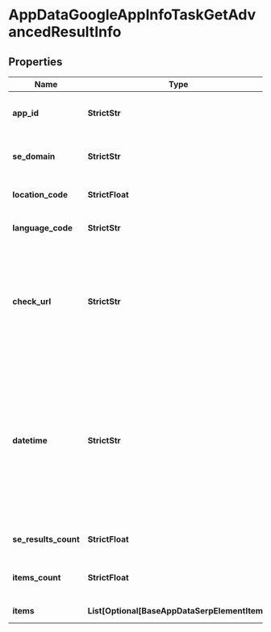 # AppDataGoogleAppInfoTaskGetAdvancedResultInfo


## Properties

| Name | Type | Description | Notes |
|------------ | ------------- | ------------- | -------------|
**app_id** | **StrictStr** | application id received in a POST request |[optional]|
**se_domain** | **StrictStr** | search engine domain in a POST array |[optional]|
**location_code** | **StrictFloat** | location code in a POST array |[optional]|
**language_code** | **StrictStr** | language code in a POST array |[optional]|
**check_url** | **StrictStr** | direct URL to search engine results<br>you can use it to make sure that we provided accurate results |[optional]|
**datetime** | **StrictStr** | date and time when the result was received<br>in the UTC format: “yyyy-mm-dd hh-mm-ss +00:00”<br>example:<br>2019-11-15 12:57:46 +00:00 |[optional]|
**se_results_count** | **StrictFloat** | the total number of results |[optional]|
**items_count** | **StrictFloat** | the number of items in the results array |[optional]|
**items** | **List[Optional[BaseAppDataSerpElementItem]]** | found app info |[optional]|